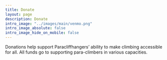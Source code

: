 ```yaml
---
title: Donate 
layout: page 
description: Donate 
intro_image: "../images/main/venmo.png"
intro_image_absolute: false 
intro_image_hide_on_mobile: false 
---
```


Donations help support Paracliffhangers’ ability to make climbing accessible for all. All funds go to supporting para-climbers in various capacities.
